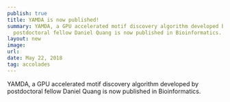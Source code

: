 ```yaml
---
publish: true
title: YAMDA is now published! 
summary: YAMDA, a GPU accelerated motif discovery algorithm developed by
  postdoctoral fellow Daniel Quang is now published in Bioinformatics.
layout: new
image: 
url: 
date: May 22, 2018
tag: accolades
---
```


YAMDA, a GPU accelerated motif discovery algorithm developed by postdoctoral
fellow Daniel Quang is now published in Bioinformatics.
